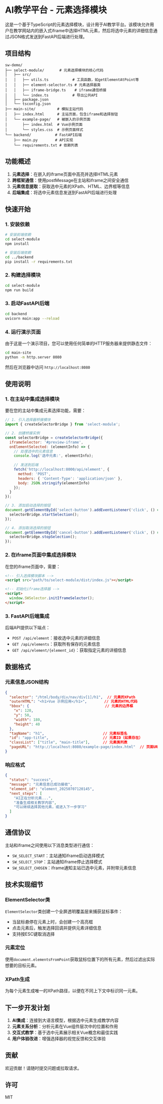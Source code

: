 # AI教学平台 - 元素选择模块

这是一个基于TypeScript的元素选择模块，设计用于AI教学平台。该模块允许用户在教学网站内的嵌入式iframe中选择HTML元素，然后将选中元素的详细信息通过JSON格式发送到FastAPI后端进行处理。

## 项目结构

```
sw-demo/
├── select-module/       # 元素选择模块的核心代码
│   ├── src/
│   │   ├── utils.ts           # 工具函数，如getElementAtPoint等
│   │   ├── element-selector.ts # 元素选择器类
│   │   ├── iframe-bridge.ts    # iframe通信桥接
│   │   └── index.ts           # 导出公共API
│   ├── package.json
│   └── tsconfig.json
├── main-site/          # 模拟主站代码
│   ├── index.html      # 主站页面，包含iframe和选择按钮
│   └── example-page/   # 被嵌入的示例页面
│       ├── index.html  # Vue示例页面
│       └── styles.css  # 示例页面样式
└── backend/           # FastAPI后端
    ├── main.py        # API实现
    └── requirements.txt # 依赖列表
```

## 功能概述

1. **元素选择**：在嵌入的iframe页面中高亮并选择HTML元素
2. **跨框架通信**：使用postMessage在主站和iframe之间安全通信
3. **元素信息提取**：获取选中元素的XPath、HTML、边界框等信息
4. **后端集成**：将选中元素信息发送到FastAPI后端进行处理

## 快速开始

### 1. 安装依赖

```bash
# 安装前端依赖
cd select-module
npm install

# 安装后端依赖
cd ../backend
pip install -r requirements.txt
```

### 2. 构建选择模块

```bash
cd select-module
npm run build
```

### 3. 启动FastAPI后端

```bash
cd backend
uvicorn main:app --reload
```

### 4. 运行演示页面

由于这是一个演示项目，您可以使用任何简单的HTTP服务器来提供静态文件：

```bash
cd main-site
python -m http.server 8080
```

然后在浏览器中访问 `http://localhost:8080`

## 使用说明

### 1. 在主站中集成选择模块

要在您的主站中集成元素选择功能，需要：

```javascript
// 1. 引入选择器桥接模块
import { createSelectorBridge } from 'select-module';

// 2. 创建桥接实例
const selectorBridge = createSelectorBridge({
  iframeSelector: '#preview-iframe',
  onElementSelected: (elementInfo) => {
    // 处理选中的元素信息
    console.log('选中元素:', elementInfo);
    
    // 发送到后端
    fetch('http://localhost:8000/api/element', {
      method: 'POST',
      headers: { 'Content-Type': 'application/json' },
      body: JSON.stringify(elementInfo)
    });
  }
});

// 3. 添加启动选择的按钮
document.getElementById('select-button').addEventListener('click', () => {
  selectorBridge.startSelection();
});

// 4. 添加取消选择的按钮
document.getElementById('cancel-button').addEventListener('click', () => {
  selectorBridge.stopSelection();
});
```

### 2. 在iframe页面中集成选择模块

在您的iframe页面中，需要：

```html
<!-- 引入选择模块脚本 -->
<script src="path/to/select-module/dist/index.js"></script>

<!-- 初始化iframe选择器 -->
<script>
  window.SWSelector.initIframeSelector();
</script>
```

### 3. FastAPI后端集成

后端API提供以下端点：

- `POST /api/element`：接收选中元素的详细信息
- `GET /api/elements`：获取所有保存的元素信息
- `GET /api/element/{element_id}`：获取指定元素的详细信息

## 数据格式

### 元素信息JSON结构

```json
{
  "selector": "/html/body/div/nav/div[1]/h1",  // 元素的XPath
  "outerHTML": "<h1>Vue 示例应用</h1>",        // 元素的HTML代码
  "bbox": {                                   // 元素的边界框
    "x": 120,
    "y": 50,
    "width": 180,
    "height": 40
  },
  "tagName": "h1",                           // 元素标签名
  "id": "app-title",                         // 元素ID（如果存在）
  "classList": ["title", "main-title"],      // 元素类列表
  "pageURL": "http://localhost:8080/example-page/index.html"  // 页面URL
}
```

### 响应格式

```json
{
  "status": "success",
  "message": "元素信息已成功接收",
  "element_id": "element_20250707120145",
  "next_steps": [
    "AI正在分析元素...",
    "准备生成相关教学内容",
    "可以继续选择其他元素，或进入下一步学习"
  ]
}
```

## 通信协议

主站和iframe之间使用以下消息类型进行通信：

- `SW_SELECT_START`：主站通知iframe启动选择模式
- `SW_SELECT_STOP`：主站通知iframe停止选择模式
- `SW_SELECT_CHOSEN`：iframe通知主站已选中元素，并附带元素信息

## 技术实现细节

### ElementSelector类

`ElementSelector`类创建一个全屏透明覆盖层来捕获鼠标事件：

- 当鼠标悬停在元素上时，会创建一个高亮框
- 点击元素后，触发选择回调并提供元素详细信息
- 支持按ESC键取消选择

### 元素定位

使用`document.elementsFromPoint`获取鼠标位置下的所有元素，然后过滤出实际想要的目标元素。

### XPath生成

为每个元素生成唯一的XPath路径，以便在不同上下文中标识同一元素。

## 下一步开发计划

1. **AI集成**：连接到大语言模型，根据选中元素生成教学内容
2. **元素关系分析**：分析元素在Vue组件层次中的位置和作用
3. **交互式教学**：基于选中元素展示相关Vue概念和最佳实践
4. **用户体验改进**：增强选择器的视觉反馈和交互体验

## 贡献

欢迎贡献！请随时提交问题或拉取请求。

## 许可

MIT
